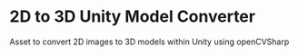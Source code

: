 # 2D to 3D Unity Model Converter
Asset to convert 2D images to 3D models within Unity using openCVSharp
